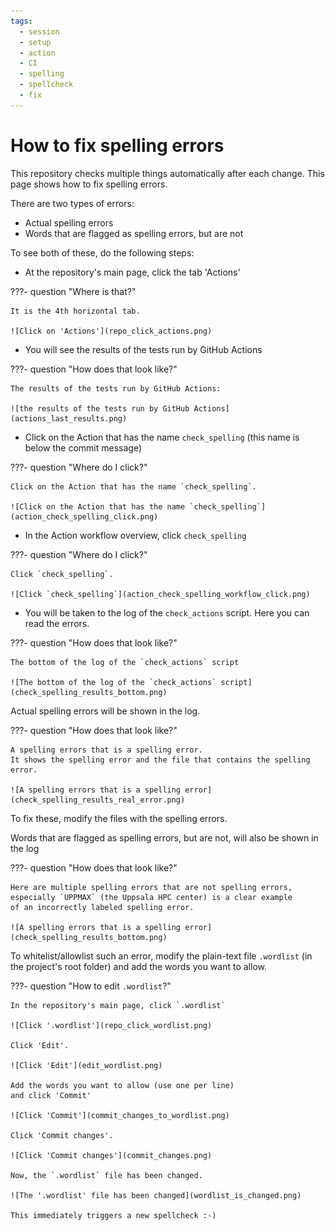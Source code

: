 ```yaml
---
tags:
  - session
  - setup
  - action
  - CI
  - spelling
  - spellcheck
  - fix
---
```


# How to fix spelling errors

This repository checks multiple things automatically after each change.
This page shows how to fix spelling errors.

There are two types of errors:

- Actual spelling errors
- Words that are flagged as spelling errors, but are not

To see both of these, do the following steps:

- At the repository's main page, click the tab 'Actions'

???- question "Where is that?"

    It is the 4th horizontal tab.

    ![Click on 'Actions'](repo_click_actions.png)

- You will see the results of the tests run by GitHub Actions

???- question "How does that look like?"

    The results of the tests run by GitHub Actions:

    ![the results of the tests run by GitHub Actions](actions_last_results.png)

- Click on the Action that has the name `check_spelling` (this
  name is below the commit message)

???- question "Where do I click?"

    Click on the Action that has the name `check_spelling`.

    ![Click on the Action that has the name `check_spelling`](action_check_spelling_click.png)

- In the Action workflow overview, click `check_spelling`

???- question "Where do I click?"

    Click `check_spelling`.

    ![Click `check_spelling`](action_check_spelling_workflow_click.png)

- You will be taken to the log of the `check_actions` script.
  Here you can read the errors.

???- question "How does that look like?"

    The bottom of the log of the `check_actions` script

    ![The bottom of the log of the `check_actions` script](check_spelling_results_bottom.png)

Actual spelling errors will be shown in the log.

???- question "How does that look like?"

    A spelling errors that is a spelling error.
    It shows the spelling error and the file that contains the spelling
    error.

    ![A spelling errors that is a spelling error](check_spelling_results_real_error.png)

To fix these, modify the files with the spelling errors.

Words that are flagged as spelling errors, but are not,
will also be shown in the log

???- question "How does that look like?"

    Here are multiple spelling errors that are not spelling errors,
    especially `UPPMAX` (the Uppsala HPC center) is a clear example
    of an incorrectly labeled spelling error.

    ![A spelling errors that is a spelling error](check_spelling_results_bottom.png)

To whitelist/allowlist such an error, modify the plain-text file `.wordlist`
(in the project's root folder)
and add the words you want to allow.

???- question "How to edit `.wordlist`?"

    In the repository's main page, click `.wordlist`

    ![Click '.wordlist'](repo_click_wordlist.png)

    Click 'Edit'.

    ![Click 'Edit'](edit_wordlist.png)

    Add the words you want to allow (use one per line)
    and click 'Commit'

    ![Click 'Commit'](commit_changes_to_wordlist.png)

    Click 'Commit changes'.

    ![Click 'Commit changes'](commit_changes.png)

    Now, the `.wordlist` file has been changed.

    ![The '.wordlist' file has been changed](wordlist_is_changed.png)

    This immediately triggers a new spellcheck :-)
